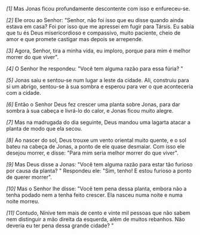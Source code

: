 *[1]* Mas Jonas ficou profundamente descontente com isso e enfureceu-se.

*[2]* Ele orou ao Senhor: "Senhor, não foi isso que eu disse quando ainda estava em casa? Foi por isso que me apressei em fugir para Társis. Eu sabia que tu és Deus misericordioso e compassivo, muito paciente, cheio de amor e que promete castigar mas depois se arrepende.

*[3]* Agora, Senhor, tira a minha vida, eu imploro, porque para mim é melhor morrer do que viver".

*[4]* O Senhor lhe respondeu: "Você tem alguma razão para essa fúria? "

*[5]* Jonas saiu e sentou-se num lugar a leste da cidade. Ali, construiu para si um abrigo, sentou-se à sua sombra e esperou para ver o que aconteceria com a cidade.

*[6]* Então o Senhor Deus fez crescer uma planta sobre Jonas, para dar sombra à sua cabeça e livrá-lo do calor, e Jonas ficou muito alegre.

*[7]* Mas na madrugada do dia seguinte, Deus mandou uma lagarta atacar a planta de modo que ela secou.

*[8]* Ao nascer do sol, Deus trouxe um vento oriental muito quente, e o sol bateu na cabeça de Jonas, a ponto de ele quase desmaiar. Com isso ele desejou morrer, e disse: "Para mim seria melhor morrer do que viver".

*[9]* Mas Deus disse a Jonas: "Você tem alguma razão para estar tão furioso por causa da planta? " Respondeu ele: "Sim, tenho! E estou furioso a ponto de querer morrer".

*[10]* Mas o Senhor lhe disse: "Você tem pena dessa planta, embora não a tenha podado nem a tenha feito crescer. Ela nasceu numa noite e numa noite morreu.

*[11]* Contudo, Nínive tem mais de cento e vinte mil pessoas que não sabem nem distinguir a mão direita da esquerda, além de muitos rebanhos. Não deveria eu ter pena dessa grande cidade? "

